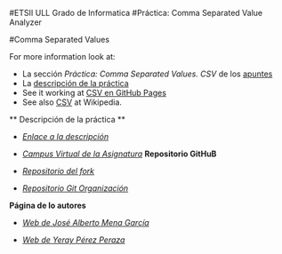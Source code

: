 #ETSII ULL Grado de Informatica 
#Práctica: Comma Separated Value Analyzer 

#Comma Separated Values

For more information look at:

* La sección *Práctica: Comma Separated Values. CSV* de los [apuntes](http://crguezl.github.io/pl-html/node11.html)
* La [descripción de la práctica](https://casianorodriguezleon.gitbooks.io/pl1516/content/practicas/csv.html)
* See it working at [CSV en GitHub Pages](http://crguezl.github.io/csv/)
* See also [CSV](http://en.wikipedia.org/wiki/Comma-separated_values) at Wikipedia.

** Descripción de la práctica **
*  [_Enlace a la descripción_](https://casianorodriguezleon.gitbooks.io/pl1516/content/practicas/csv.html)
*  [_Campus Virtual de la Asignatura_](https://campusvirtual.ull.es/1516/course/view.php?id=144)
**Repositorio GitHuB**

* [_Repositorio del fork_](https://github.com/ULL-ESIT-GRADOII-DSI/localstorage-jquery-underscore-express-sass-heroku-josemena-yerayperez-1516)
* [_Repositorio Git Organización_](https://github.com/alu0100768893/localstorage-jquery-underscore-express-sass-heroku-josemena-yerayperez-1516)

**Página de lo autores**

* [_Web de José Alberto Mena García_](http://alu0100768893.github.io/)

* [_Web de Yeray Pérez Peraza_](http://alu0100783612.github.io/)

